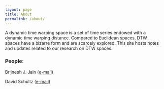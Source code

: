 ```yaml
---
layout: page
title: About
permalink: /about/
---
```


A dynamic time warping space is a set of time series endowed with a dynamic time warping distance. Compared to Euclidean spaces, DTW spaces have a bizarre form and are scarcely explored. This site hosts notes and updates related to our research on DTW spaces. 


### People:

Brijnesh J. Jain ([e-mail](mailto:brijnesh.jain@gmail.com))

David Schultz ([e-mail](mailto:David.Schultz@dai-labor.de))
